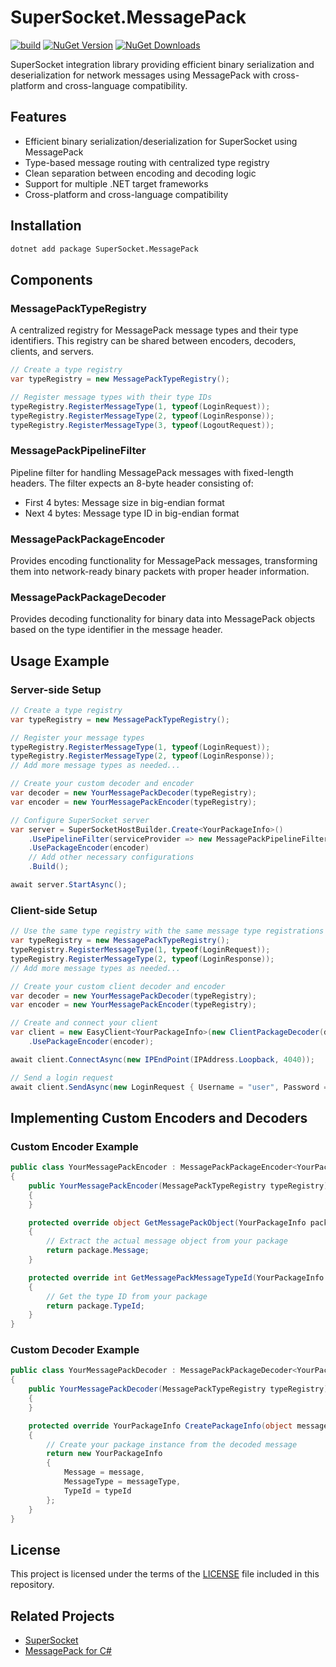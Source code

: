 # SuperSocket.MessagePack
[![build](https://github.com/SuperSocket/SuperSocket.MessagePack/actions/workflows/build.yaml/badge.svg)](https://github.com/SuperSocket/SuperSocket.MessagePack/actions/workflows/build.yaml)
[![NuGet Version](https://img.shields.io/nuget/v/SuperSocket.MessagePack.svg?style=flat)](https://www.nuget.org/packages/SuperSocket.MessagePack/)
[![NuGet Downloads](https://img.shields.io/nuget/dt/SuperSocket.MessagePack.svg?style=flat)](https://www.nuget.org/packages/SuperSocket.MessagePack/)

SuperSocket integration library providing efficient binary serialization and deserialization for network messages using MessagePack with cross-platform and cross-language compatibility.

## Features

- Efficient binary serialization/deserialization for SuperSocket using MessagePack
- Type-based message routing with centralized type registry
- Clean separation between encoding and decoding logic
- Support for multiple .NET target frameworks
- Cross-platform and cross-language compatibility

## Installation

```bash
dotnet add package SuperSocket.MessagePack
```

## Components

### MessagePackTypeRegistry

A centralized registry for MessagePack message types and their type identifiers. This registry can be shared between encoders, decoders, clients, and servers.

```csharp
// Create a type registry
var typeRegistry = new MessagePackTypeRegistry();

// Register message types with their type IDs
typeRegistry.RegisterMessageType(1, typeof(LoginRequest));
typeRegistry.RegisterMessageType(2, typeof(LoginResponse));
typeRegistry.RegisterMessageType(3, typeof(LogoutRequest));
```

### MessagePackPipelineFilter

Pipeline filter for handling MessagePack messages with fixed-length headers. The filter expects an 8-byte header consisting of:
- First 4 bytes: Message size in big-endian format
- Next 4 bytes: Message type ID in big-endian format

### MessagePackPackageEncoder

Provides encoding functionality for MessagePack messages, transforming them into network-ready binary packets with proper header information.

### MessagePackPackageDecoder

Provides decoding functionality for binary data into MessagePack objects based on the type identifier in the message header.

## Usage Example

### Server-side Setup

```csharp
// Create a type registry
var typeRegistry = new MessagePackTypeRegistry();

// Register your message types
typeRegistry.RegisterMessageType(1, typeof(LoginRequest));
typeRegistry.RegisterMessageType(2, typeof(LoginResponse));
// Add more message types as needed...

// Create your custom decoder and encoder
var decoder = new YourMessagePackDecoder(typeRegistry);
var encoder = new YourMessagePackEncoder(typeRegistry);

// Configure SuperSocket server
var server = SuperSocketHostBuilder.Create<YourPackageInfo>()
    .UsePipelineFilter(serviceProvider => new MessagePackPipelineFilter<YourPackageInfo>(decoder))
    .UsePackageEncoder(encoder)
    // Add other necessary configurations
    .Build();

await server.StartAsync();
```

### Client-side Setup

```csharp
// Use the same type registry with the same message type registrations as the server
var typeRegistry = new MessagePackTypeRegistry();
typeRegistry.RegisterMessageType(1, typeof(LoginRequest));
typeRegistry.RegisterMessageType(2, typeof(LoginResponse));
// Add more message types as needed...

// Create your custom client decoder and encoder
var decoder = new YourMessagePackDecoder(typeRegistry);
var encoder = new YourMessagePackEncoder(typeRegistry);

// Create and connect your client
var client = new EasyClient<YourPackageInfo>(new ClientPackageDecoder(decoder))
    .UsePackageEncoder(encoder);

await client.ConnectAsync(new IPEndPoint(IPAddress.Loopback, 4040));

// Send a login request
await client.SendAsync(new LoginRequest { Username = "user", Password = "pwd" });
```

## Implementing Custom Encoders and Decoders

### Custom Encoder Example

```csharp
public class YourMessagePackEncoder : MessagePackPackageEncoder<YourPackageInfo>
{
    public YourMessagePackEncoder(MessagePackTypeRegistry typeRegistry) : base(typeRegistry)
    {
    }

    protected override object GetMessagePackObject(YourPackageInfo package)
    {
        // Extract the actual message object from your package
        return package.Message;
    }

    protected override int GetMessagePackMessageTypeId(YourPackageInfo package)
    {
        // Get the type ID from your package
        return package.TypeId;
    }
}
```

### Custom Decoder Example

```csharp
public class YourMessagePackDecoder : MessagePackPackageDecoder<YourPackageInfo>
{
    public YourMessagePackDecoder(MessagePackTypeRegistry typeRegistry) : base(typeRegistry)
    {
    }

    protected override YourPackageInfo CreatePackageInfo(object message, Type messageType, int typeId)
    {
        // Create your package instance from the decoded message
        return new YourPackageInfo
        {
            Message = message,
            MessageType = messageType,
            TypeId = typeId
        };
    }
}
```

## License

This project is licensed under the terms of the [LICENSE](LICENSE) file included in this repository.

## Related Projects

- [SuperSocket](https://github.com/kerryjiang/SuperSocket)
- [MessagePack for C#](https://github.com/MessagePack-CSharp/MessagePack-CSharp)